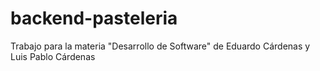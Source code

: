 # backend-pasteleria
Trabajo para la materia "Desarrollo de Software" de Eduardo Cárdenas y Luis Pablo Cárdenas
